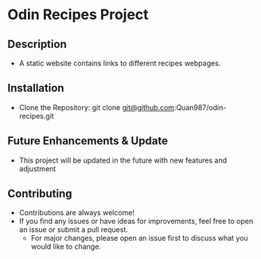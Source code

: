 # Odin Recipes Project

## Description

- A static website contains links to different recipes webpages.

## Installation

- Clone the Repository: git clone git@github.com:Quan987/odin-recipes.git

## Future Enhancements & Update

- This project will be updated in the future with new features and adjustment

## Contributing

- Contributions are always welcome! 
- If you find any issues or have ideas for improvements, feel free to open an issue or submit a pull request. 
  - For major changes, please open an issue first to discuss what you would like to change.